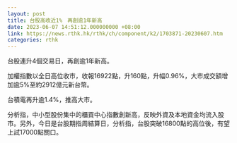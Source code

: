 ```yaml
---
layout: post
title: 台股高收近1%　再創逾1年新高
date: 2023-06-07 14:51:12.000000000 +08:00
link: https://news.rthk.hk/rthk/ch/component/k2/1703871-20230607.htm
categories: rthk
---
```


台股連升4個交易日，再創逾1年新高。

加權指數以全日高位收市，收報16922點，升160點，升幅0.96%，大市成交額增加逾5%至約2912億元新台幣。

台積電再升逾1.4%，推高大市。

分析指，中小型股份集中的櫃買中心指數創新高，反映外資及本地資金均流入股市。另外，今日是台股期指周結算日，分析指，台股突破16800點的高位後，有望上試17000點關口。
